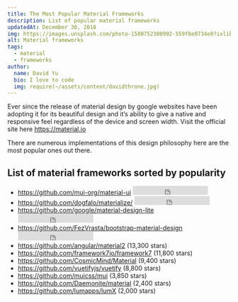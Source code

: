 ```yaml
---
title: The Most Popular Material Frameworks
description: List of popular material frameworks
updatedAt: December 30, 2018
img: https://images.unsplash.com/photo-1580752300992-559f8e0734e0?ixlib=rb-1.2.1&ixid=eyJhcHBfaWQiOjEyMDd9&auto=format&fit=crop&w=634&q=80
alt: Material frameworks
tags:
  - material
  - frameworks
author:
  name: David Yu
  bio: I love to code
  img: require(~/assets/content/davidthrone.jpg)
---
```


Ever since the release of material design by google websites have been adopting it for its beautiful design and it’s ability to give a native and responsive feel regardless of the device and screen width. Visit the official site here https://material.io

There are numerous implementations of this design philosophy here are the most popular ones out there.

## List of material frameworks sorted by popularity

- https://github.com/mui-org/material-ui <iframe src="https://ghbtns.com/github-btn.html?user=mui-org&repo=material-ui&type=star&count=true" frameborder="0" scrolling="0" width="170px" height="20px"></iframe>
- https://github.com/dogfalo/materialize/ <iframe src="https://ghbtns.com/github-btn.html?user=dogfalo&repo=materialize&type=star&count=true" frameborder="0" scrolling="0" width="170px" height="20px"></iframe>
- https://github.com/google/material-design-lite <iframe src="https://ghbtns.com/github-btn.html?user=google&repo=material-design-lite&type=star&count=true" frameborder="0" scrolling="0" width="170px" height="20px"></iframe>
- https://github.com/FezVrasta/bootstrap-material-design <iframe src="https://ghbtns.com/github-btn.html?user=FezVrasta&repo=bootstrap-material-design&type=star&count=true" frameborder="0" scrolling="0" width="170px" height="20px"></iframe>
- https://github.com/angular/material2 (13,300 stars)
- https://github.com/framework7io/framework7 (11,800 stars)
- https://github.com/CosmicMind/Material (9,400 stars)
- https://github.com/vuetifyjs/vuetify (8,800 stars)
- https://github.com/muicss/mui (3,850 stars)
- https://github.com/Daemonite/material (2,400 stars)
- https://github.com/lumapps/lumX (2,000 stars)
